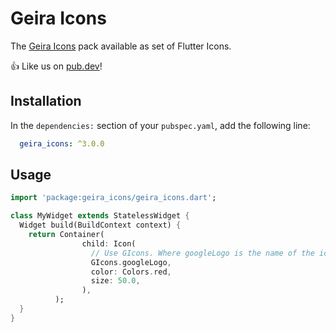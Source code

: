 # Geira Icons

The [Geira Icons](https://icons.geira.com/) pack available as set of Flutter Icons.

👍 Like us on [pub.dev](https://pub.dev/packages/geira_icons)!

## Installation

In the `dependencies:` section of your `pubspec.yaml`, add the following line:

```yaml
  geira_icons: ^3.0.0
```

## Usage

```dart
import 'package:geira_icons/geira_icons.dart';

class MyWidget extends StatelessWidget {
  Widget build(BuildContext context) {
    return Container(
                child: Icon(
                  // Use GIcons. Where googleLogo is the name of the icon
                  GIcons.googleLogo,
                  color: Colors.red,
                  size: 50.0,
                ),
          );  
  }
}
```